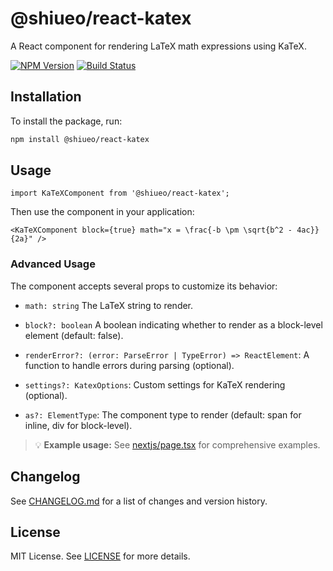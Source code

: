 # @shiueo/react-katex

A React component for rendering LaTeX math expressions using KaTeX.

[![NPM Version](https://img.shields.io/npm/v/@shiueo/react-katex)](https://www.npmjs.com/package/@shiueo/react-katex)
[![Build Status](https://img.shields.io/github/checks-status/shiueo/react-katex/main)](https://github.com/shiueo/react-katex)

## Installation

To install the package, run:

```bash
npm install @shiueo/react-katex
```

## Usage
```tsx
import KaTeXComponent from '@shiueo/react-katex';
```
Then use the component in your application:
```tsx
<KaTeXComponent block={true} math="x = \frac{-b \pm \sqrt{b^2 - 4ac}}{2a}" />
```
### Advanced Usage
The component accepts several props to customize its behavior:

- `math: string` The LaTeX string to render.

- `block?: boolean` A boolean indicating whether to render as a block-level element (default: false).

- `renderError?: (error: ParseError | TypeError) => ReactElement`: A function to handle errors during parsing (optional).

- `settings?: KatexOptions`: Custom settings for KaTeX rendering (optional).

- `as?: ElementType`: The component type to render (default: span for inline, div for block-level).

> 💡 **Example usage:** See [nextjs/page.tsx](./demo/nextjs/src/app/page.tsx) for comprehensive examples.

## Changelog
See [CHANGELOG.md](./CHANGELOG.md) for a list of changes and version history.

## License
MIT License. See [LICENSE](./LICENSE) for more details.